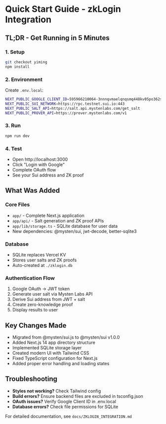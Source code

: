 # Quick Start Guide - zkLogin Integration

## TL;DR - Get Running in 5 Minutes

### 1. Setup
```bash
git checkout yiming
npm install
```

### 2. Environment
Create `.env.local`:
```bash
NEXT_PUBLIC_GOOGLE_CLIENT_ID=595966210064-3nnnqvmaelqnqsmq448kv05po362smt2.apps.googleusercontent.com
NEXT_PUBLIC_SUI_NETWORK=https://rpc.testnet.sui.io:443
NEXT_PUBLIC_SALT_API=https://salt.api.mystenlabs.com/get_salt
NEXT_PUBLIC_PROVER_API=https://prover.mystenlabs.com/v1
```

### 3. Run
```bash
npm run dev
```

### 4. Test
- Open http://localhost:3000
- Click "Login with Google"
- Complete OAuth flow
- See your Sui address and ZK proof

## What Was Added

### Core Files
- `app/` - Complete Next.js application
- `app/api/` - Salt generation and ZK proof APIs
- `app/lib/storage.ts` - SQLite database for user data
- New dependencies: @mysten/sui, jwt-decode, better-sqlite3

### Database
- SQLite replaces Vercel KV
- Stores user salts and ZK proofs
- Auto-created at `./zklogin.db`

### Authentication Flow
1. Google OAuth → JWT token
2. Generate user salt via Mysten Labs API
3. Derive Sui address from JWT + salt
4. Create zero-knowledge proof
5. Display results to user

## Key Changes Made
- Migrated from @mysten/sui.js to @mysten/sui v1.0.0
- Added Next.js 14 app directory structure
- Implemented SQLite storage layer
- Created modern UI with Tailwind CSS
- Fixed TypeScript configuration for Next.js
- Added proper error handling and loading states

## Troubleshooting
- **Styles not working?** Check Tailwind config
- **Build errors?** Ensure backend files are excluded in tsconfig.json
- **OAuth issues?** Verify Google Client ID in .env.local
- **Database errors?** Check file permissions for SQLite

For detailed documentation, see `docs/ZKLOGIN_INTEGRATION.md`
